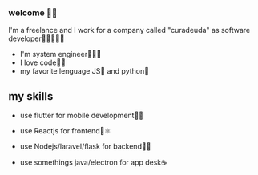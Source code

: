 ### welcome 👋🍻

I'm a freelance and I work for a company called "curadeuda" as software developer🧑🏻‍💻🤘🏻

- I'm system engineer🧑🏻‍💻
- I love code🤘🏻
- my favorite lenguage JS💛 and python🐍

## my skills

* use flutter for mobile development📲💙

* use Reactjs for frontend💙⚛️

* use Nodejs/laravel/flask for backend💚💖

* use somethings java/electron for app desk☕️

[twiter]: https://twitter.com/marquitobb96
[linkedin]: https://www.linkedin.com/in/marco-antonio-cobi%C3%A1n-avalos-92466a184/
[fb]: https://www.facebook.com/marcoantonio.cobianavalos/

<!--
**marquitobb/marquitobb** is a ✨ _special_ ✨ repository because its `README.md` (this file) appears on your GitHub profile.

Here are some ideas to get you started:

- 🔭 I’m currently working on ...
- 🌱 I’m currently learning ...
- 👯 I’m looking to collaborate on ...
- 🤔 I’m looking for help with ...
- 💬 Ask me about ...
- 📫 How to reach me: ...
- 😄 Pronouns: ...
- ⚡ Fun fact: ...
-->
